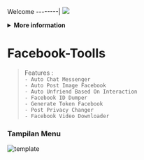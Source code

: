 Welcome
--------|
![](https://media.tenor.com/iVCiM9W7cvYAAAAd/welcome.gif)

<details>
  <summary><b>More information</b></summary>

#### ★ Social Accounts ★
<a href="https://www.facebook.com/100013275378835"><img src="https://raw.githubusercontent.com/Dumai-991/Dumai-991/main/Image/images.png" alt="alt text" width="75" height="75"></a>
```
Terima Kasih Kepada
- Dapunta Khurayra X
Karena Telah Menjadikan Saya Sebagai Pemegang Script Ini 
```
# ✭ Facebook-Tools
### Made With ❤️ By Dapunta Khurayra X
```
Author:
- Dapunta Khurayra X
```
### ⇨  Fitur Login
```
[✯] Login Cookies   
```
### ⇨  Install Script Di Termux
```
termux-change-repo
pkg install python git -y
git clone https://github.com/Shishigami-X/Facebook-Toolls
cd Facebook-Toolls
pip3 install -r requirements.txt
git pull
```
* **Untuk Jalankan Script Bisa DiKetik :(To run the script, you can type:)**
* ```python "File Yang Ingin Di Jalankan"```
* ``` Contoh :python dump-id.py ```

* **Untuk Stop Script Tekan : (To Stop Script Press :)**
* ```CTRL + Z```

** JANGAN LUPA KASIH BINTANG **

** DON'T FORGET TO GIVE STARS **
</details>

# Facebook-Toolls  
>Features :  
```- Auto Chat Messenger```  
```- Auto Post Image Facebook```  
```- Auto Unfriend Based On Interaction```  
```- Facebook ID Dumper```  
```- Generate Token Facebook```  
```- Post Privacy Changer```  
```- Facebook Video Downloader```

### Tampilan Menu
![template](https://github.com/Shishigami-X/Facebook-Toolls/blob/main/assets/320306225_1559768411167621_7271697823235979333_n.jpg)
